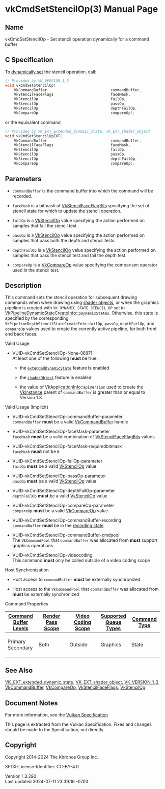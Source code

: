# vkCmdSetStencilOp(3) Manual Page

## Name

vkCmdSetStencilOp - Set stencil operation dynamically for a command
buffer



## <a href="#_c_specification" class="anchor"></a>C Specification

To <a
href="https://registry.khronos.org/vulkan/specs/1.3-extensions/html/vkspec.html#pipelines-dynamic-state"
target="_blank" rel="noopener">dynamically set</a> the stencil
operation, call:

``` c
// Provided by VK_VERSION_1_3
void vkCmdSetStencilOp(
    VkCommandBuffer                             commandBuffer,
    VkStencilFaceFlags                          faceMask,
    VkStencilOp                                 failOp,
    VkStencilOp                                 passOp,
    VkStencilOp                                 depthFailOp,
    VkCompareOp                                 compareOp);
```

or the equivalent command

``` c
// Provided by VK_EXT_extended_dynamic_state, VK_EXT_shader_object
void vkCmdSetStencilOpEXT(
    VkCommandBuffer                             commandBuffer,
    VkStencilFaceFlags                          faceMask,
    VkStencilOp                                 failOp,
    VkStencilOp                                 passOp,
    VkStencilOp                                 depthFailOp,
    VkCompareOp                                 compareOp);
```

## <a href="#_parameters" class="anchor"></a>Parameters

- `commandBuffer` is the command buffer into which the command will be
  recorded.

- `faceMask` is a bitmask of
  [VkStencilFaceFlagBits](https://registry.khronos.org/vulkan/specs/1.3-extensions/man/html/VkStencilFaceFlagBits.html) specifying the set
  of stencil state for which to update the stencil operation.

- `failOp` is a [VkStencilOp](https://registry.khronos.org/vulkan/specs/1.3-extensions/man/html/VkStencilOp.html) value specifying the
  action performed on samples that fail the stencil test.

- `passOp` is a [VkStencilOp](https://registry.khronos.org/vulkan/specs/1.3-extensions/man/html/VkStencilOp.html) value specifying the
  action performed on samples that pass both the depth and stencil
  tests.

- `depthFailOp` is a [VkStencilOp](https://registry.khronos.org/vulkan/specs/1.3-extensions/man/html/VkStencilOp.html) value specifying
  the action performed on samples that pass the stencil test and fail
  the depth test.

- `compareOp` is a [VkCompareOp](https://registry.khronos.org/vulkan/specs/1.3-extensions/man/html/VkCompareOp.html) value specifying the
  comparison operator used in the stencil test.

## <a href="#_description" class="anchor"></a>Description

This command sets the stencil operation for subsequent drawing commands
when when drawing using <a
href="https://registry.khronos.org/vulkan/specs/1.3-extensions/html/vkspec.html#shaders-objects"
target="_blank" rel="noopener">shader objects</a>, or when the graphics
pipeline is created with `VK_DYNAMIC_STATE_STENCIL_OP` set in
[VkPipelineDynamicStateCreateInfo](https://registry.khronos.org/vulkan/specs/1.3-extensions/man/html/VkPipelineDynamicStateCreateInfo.html)::`pDynamicStates`.
Otherwise, this state is specified by the corresponding
`VkPipelineDepthStencilStateCreateInfo`::`failOp`, `passOp`,
`depthFailOp`, and `compareOp` values used to create the currently
active pipeline, for both front and back faces.

Valid Usage

- <a href="#VUID-vkCmdSetStencilOp-None-08971"
  id="VUID-vkCmdSetStencilOp-None-08971"></a>
  VUID-vkCmdSetStencilOp-None-08971  
  At least one of the following **must** be true:

  - the [`extendedDynamicState`](#features-extendedDynamicState) feature
    is enabled

  - the [`shaderObject`](#features-shaderObject) feature is enabled

  - the value of
    [VkApplicationInfo](https://registry.khronos.org/vulkan/specs/1.3-extensions/man/html/VkApplicationInfo.html)::`apiVersion` used to
    create the [VkInstance](https://registry.khronos.org/vulkan/specs/1.3-extensions/man/html/VkInstance.html) parent of `commandBuffer`
    is greater than or equal to Version 1.3

Valid Usage (Implicit)

- <a href="#VUID-vkCmdSetStencilOp-commandBuffer-parameter"
  id="VUID-vkCmdSetStencilOp-commandBuffer-parameter"></a>
  VUID-vkCmdSetStencilOp-commandBuffer-parameter  
  `commandBuffer` **must** be a valid
  [VkCommandBuffer](https://registry.khronos.org/vulkan/specs/1.3-extensions/man/html/VkCommandBuffer.html) handle

- <a href="#VUID-vkCmdSetStencilOp-faceMask-parameter"
  id="VUID-vkCmdSetStencilOp-faceMask-parameter"></a>
  VUID-vkCmdSetStencilOp-faceMask-parameter  
  `faceMask` **must** be a valid combination of
  [VkStencilFaceFlagBits](https://registry.khronos.org/vulkan/specs/1.3-extensions/man/html/VkStencilFaceFlagBits.html) values

- <a href="#VUID-vkCmdSetStencilOp-faceMask-requiredbitmask"
  id="VUID-vkCmdSetStencilOp-faceMask-requiredbitmask"></a>
  VUID-vkCmdSetStencilOp-faceMask-requiredbitmask  
  `faceMask` **must** not be `0`

- <a href="#VUID-vkCmdSetStencilOp-failOp-parameter"
  id="VUID-vkCmdSetStencilOp-failOp-parameter"></a>
  VUID-vkCmdSetStencilOp-failOp-parameter  
  `failOp` **must** be a valid [VkStencilOp](https://registry.khronos.org/vulkan/specs/1.3-extensions/man/html/VkStencilOp.html) value

- <a href="#VUID-vkCmdSetStencilOp-passOp-parameter"
  id="VUID-vkCmdSetStencilOp-passOp-parameter"></a>
  VUID-vkCmdSetStencilOp-passOp-parameter  
  `passOp` **must** be a valid [VkStencilOp](https://registry.khronos.org/vulkan/specs/1.3-extensions/man/html/VkStencilOp.html) value

- <a href="#VUID-vkCmdSetStencilOp-depthFailOp-parameter"
  id="VUID-vkCmdSetStencilOp-depthFailOp-parameter"></a>
  VUID-vkCmdSetStencilOp-depthFailOp-parameter  
  `depthFailOp` **must** be a valid [VkStencilOp](https://registry.khronos.org/vulkan/specs/1.3-extensions/man/html/VkStencilOp.html)
  value

- <a href="#VUID-vkCmdSetStencilOp-compareOp-parameter"
  id="VUID-vkCmdSetStencilOp-compareOp-parameter"></a>
  VUID-vkCmdSetStencilOp-compareOp-parameter  
  `compareOp` **must** be a valid [VkCompareOp](https://registry.khronos.org/vulkan/specs/1.3-extensions/man/html/VkCompareOp.html) value

- <a href="#VUID-vkCmdSetStencilOp-commandBuffer-recording"
  id="VUID-vkCmdSetStencilOp-commandBuffer-recording"></a>
  VUID-vkCmdSetStencilOp-commandBuffer-recording  
  `commandBuffer` **must** be in the [recording
  state](#commandbuffers-lifecycle)

- <a href="#VUID-vkCmdSetStencilOp-commandBuffer-cmdpool"
  id="VUID-vkCmdSetStencilOp-commandBuffer-cmdpool"></a>
  VUID-vkCmdSetStencilOp-commandBuffer-cmdpool  
  The `VkCommandPool` that `commandBuffer` was allocated from **must**
  support graphics operations

- <a href="#VUID-vkCmdSetStencilOp-videocoding"
  id="VUID-vkCmdSetStencilOp-videocoding"></a>
  VUID-vkCmdSetStencilOp-videocoding  
  This command **must** only be called outside of a video coding scope

Host Synchronization

- Host access to `commandBuffer` **must** be externally synchronized

- Host access to the `VkCommandPool` that `commandBuffer` was allocated
  from **must** be externally synchronized

Command Properties

<table class="tableblock frame-all grid-all stretch">
<colgroup>
<col style="width: 20%" />
<col style="width: 20%" />
<col style="width: 20%" />
<col style="width: 20%" />
<col style="width: 20%" />
</colgroup>
<thead>
<tr>
<th class="tableblock halign-left valign-top"><a
href="#VkCommandBufferLevel">Command Buffer Levels</a></th>
<th class="tableblock halign-left valign-top"><a
href="#vkCmdBeginRenderPass">Render Pass Scope</a></th>
<th class="tableblock halign-left valign-top"><a
href="#vkCmdBeginVideoCodingKHR">Video Coding Scope</a></th>
<th class="tableblock halign-left valign-top"><a
href="#VkQueueFlagBits">Supported Queue Types</a></th>
<th class="tableblock halign-left valign-top"><a
href="#fundamentals-queueoperation-command-types">Command Type</a></th>
</tr>
</thead>
<tbody>
<tr>
<td class="tableblock halign-left valign-top"><p>Primary<br />
Secondary</p></td>
<td class="tableblock halign-left valign-top"><p>Both</p></td>
<td class="tableblock halign-left valign-top"><p>Outside</p></td>
<td class="tableblock halign-left valign-top"><p>Graphics</p></td>
<td class="tableblock halign-left valign-top"><p>State</p></td>
</tr>
</tbody>
</table>

## <a href="#_see_also" class="anchor"></a>See Also

[VK_EXT_extended_dynamic_state](https://registry.khronos.org/vulkan/specs/1.3-extensions/man/html/VK_EXT_extended_dynamic_state.html),
[VK_EXT_shader_object](https://registry.khronos.org/vulkan/specs/1.3-extensions/man/html/VK_EXT_shader_object.html),
[VK_VERSION_1_3](https://registry.khronos.org/vulkan/specs/1.3-extensions/man/html/VK_VERSION_1_3.html),
[VkCommandBuffer](https://registry.khronos.org/vulkan/specs/1.3-extensions/man/html/VkCommandBuffer.html),
[VkCompareOp](https://registry.khronos.org/vulkan/specs/1.3-extensions/man/html/VkCompareOp.html),
[VkStencilFaceFlags](https://registry.khronos.org/vulkan/specs/1.3-extensions/man/html/VkStencilFaceFlags.html),
[VkStencilOp](https://registry.khronos.org/vulkan/specs/1.3-extensions/man/html/VkStencilOp.html)

## <a href="#_document_notes" class="anchor"></a>Document Notes

For more information, see the <a
href="https://registry.khronos.org/vulkan/specs/1.3-extensions/html/vkspec.html#vkCmdSetStencilOp"
target="_blank" rel="noopener">Vulkan Specification</a>

This page is extracted from the Vulkan Specification. Fixes and changes
should be made to the Specification, not directly.

## <a href="#_copyright" class="anchor"></a>Copyright

Copyright 2014-2024 The Khronos Group Inc.

SPDX-License-Identifier: CC-BY-4.0

Version 1.3.290  
Last updated 2024-07-11 23:39:16 -0700

